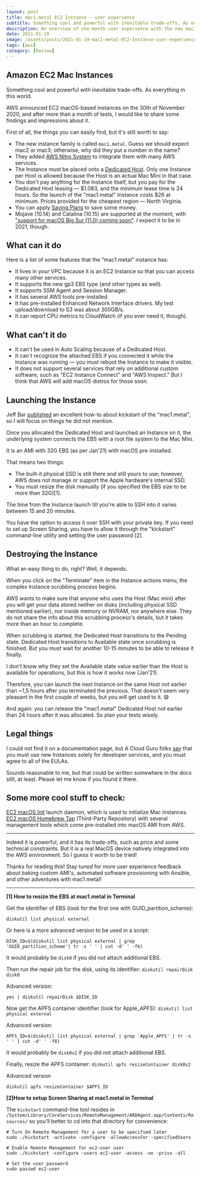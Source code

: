 ```yaml
---
layout: post
title: mac1.metal EC2 Instance — user experience
subtitle: Something cool and powerful with inevitable trade-offs. As everything in this world.
description: An overview of one-month user experience with the new mac1.metal EC2 Instances from AWS
date: 2021-01-19
image: /assets/posts/2021-01-19-mac1-metal-EC2-Instance-user-experience.jpg
tags: [aws]
category: [Review]
---
```


## Amazon EC2 Mac Instances

Something cool and powerful with inevitable trade-offs. As everything in this world.

AWS announced EC2 macOS-based instances on the 30th of November 2020, and after more than a month of tests, I would like to share some findings and impressions about it.

First of all, the things you can easily find, but it's still worth to say:
- The new instance family is called `mac1.metal`. Guess we should expect mac2 or mac3; otherwise, why did they put a number in the name?
- They added [AWS Nitro System](https://aws.amazon.com/ec2/nitro/) to integrate them with many AWS services.
- The Instance must be placed onto a [Dedicated Host](https://aws.amazon.com/ec2/dedicated-hosts/). Only one Instance per Host is allowed because the Host is an actual Mac Mini in that case.
- You don't pay anything for the Instance itself, but you pay for the Dedicated Host leasing — $1.083, and the minimum lease time is 24 hours. So the launch of the "mac1.metal" Instance costs $26 at minimum. Prices provided for the cheapest region — North Virginia.
- You can apply [Saving Plans](https://docs.aws.amazon.com/savingsplans/latest/userguide/what-is-savings-plans.html) to save some money.
- Mojave (10.14) and Catalina (10.15) are supported at the moment, with ["support for macOS Big Sur (11.0) coming soon"](https://aws.amazon.com/ec2/instance-types/mac/). I expect it to be in 2021, though.

## What can it do

Here is a list of some features that the "mac1.metal" instance has:
- It lives in your VPC because it is an EC2 Instance so that you can access many other services.
- It supports the new gp3 EBS type (and other types as well).
- It supports SSM Agent and Session Manager.
- It has several AWS tools pre-installed.
- It has pre-installed Enhanced Network Interface drivers. My test upload/download to S3 was about 300GB/s.
- It can report CPU metrics to CloudWatch (if you ever need it, though).

## What can't it do

- It can't be used in Auto Scaling because of a Dedicated Host.
- It can't recognize the attached EBS if you connected it while the Instance was running — you must reboot the Instance to make it visible.
- It does not support several services that rely on additional custom software, such as "EC2 Instance Connect" and "AWS Inspect." But I think that AWS will add macOS distros for those soon.

## Launching the Instance

Jeff Bar [published](https://aws.amazon.com/blogs/aws/new-use-mac-instances-to-build-test-macos-ios-ipados-tvos-and-watchos-apps/) an excellent how-to about kickstart of the "mac1.metal", so I will focus on things he did not mention.

Once you allocated the Dedicated Host and launched an Instance on it, the underlying system connects the EBS with a root file system to the Mac Mini.

It is an AMI with 32G EBS (as per Jan'21) with macOS pre-installed.

That means two things:

- The built-it physical SSD is still there and still yours to use; however, AWS does not manage or support the Apple hardware's internal SSD.
- You must resize the disk manually (if you specified the EBS size to be more than 32G)[1].

The time from the Instance launch till you're able to SSH into it varies between 15 and 20 minutes.

You have the option to access it over SSH with your private key. If you need to set up Screen Sharing, you have to allow it through the "kickstart" command-line utility and setting the user password [2].

## Destroying the Instance

What an easy thing to do, right? Well, it depends.

When you click on the "Terminate" item in the Instance actions menu, the complex Instance scrubbing process begins.

AWS wants to make sure that anyone who uses the Host (Mac mini) after you will get your data stored neither on disks (including physical SSD mentioned earlier), nor inside memory or NVRAM, nor anywhere else. They do not share the info about this scrubbing process's details, but it takes more than an hour to complete.

When scrubbing is started, the Dedicated Host transitions to the Pending state. Dedicated Host transitions to Available state once scrubbing is finished. But you must wait for another 10-15 minutes to be able to release it finally.

I don't know why they set the Available state value earlier than the Host is available for operations, but this is how it works now (Jan'21).

Therefore, you can launch the next Instance on the same Host not earlier than ~1,5 hours after you terminated the previous. That doesn't seem very pleasant in the first couple of weeks, but you will get used to it. 😄

And again: you can release the "mac1.metal" Dedicated Host not earlier than 24 hours after it was allocated. So plan your tests wisely.

## Legal things

I could not find it on a documentation page, but A Cloud Guru folks [say](https://acloudguru.com/blog/engineering/what-you-need-to-know-about-awss-new-ec2-mac-instances) that you must use new Instances solely for developer services, and you must agree to all of the EULAs.

Sounds reasonable to me, but that could be written somewhere in the docs still, at least. Please let me know if you found it there.

## Some more cool stuff to check:

[EC2 macOS Init](https://github.com/aws/ec2-macos-init) launch daemon, which is used to initialize Mac instances.
[EC2 macOS Homebrew Tap](https://github.com/aws/homebrew-aws) (Third-Party Repository) with several management tools which come pre-installed into macOS AMI from AWS.

_______

Indeed it is powerful, and it has its trade-offs, such as price and some technical constraints. But it is a real MacOS device natively integrated into the AWS environment. So I guess it worth to be tried!

Thanks for reading this! Stay tuned for more user experience feedback about baking custom AMI's, automated software provisioning with Ansible, and other adventures with mac1.metal!

_______
**[1] How to resize the EBS at mac1.metal in Terminal**

Get the identifier of EBS (look for the first one with GUID_partition_scheme):

`diskutil list physical external`

Or here is a more advanced version to be used in a script:

```shell
DISK_ID=$(diskutil list physical external | grep 'GUID_partition_scheme'| tr -s ' ' | cut -d' ' -f6)
```

It would probably be `disk0` if you did not attach additional EBS.

Then run the repair job for the disk, using its identifier:
`diskutil repairDisk disk0`

Advanced version:
```shell
yes | diskutil repairDisk $DISK_ID
```

Now get the APFS container identifier (look for Apple_APFS):
`diskutil list physical external`

Advanced version:
```shell
APFS_ID=$(diskutil list physical external | grep 'Apple_APFS' | tr -s ' ' | cut -d' ' -f8)
```
It would probably be `disk0s2` if you did not attach additional EBS.


Finally, resize the APFS container:
`diskutil apfs resizeContainer disk0s2`

Advanced version
```shell
diskutil apfs resizeContainer $APFS_ID
```


**[2]How to setup Screen Sharing at mac1.metal in Terminal**

The `kickstart` command-line tool resides in `/System/Library/CoreServices/RemoteManagement/ARDAgent.app/Contents/Resources/` so you'll better to cd into that directory for convenience:

```shell
# Turn On Remote Management for a user to be specified later
sudo ./kickstart -activate -configure -allowAccessFor -specifiedUsers

# Enable Remote Management for ec2-user user
sudo ./kickstart -configure -users ec2-user -access -on -privs -all

# Set the user password 
sudo passwd ec2-user
```